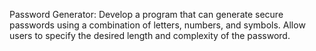  Password Generator: Develop a program that can generate secure passwords using a 
combination of letters, numbers, and symbols. Allow users to specify the desired length and 
complexity of the password. 
